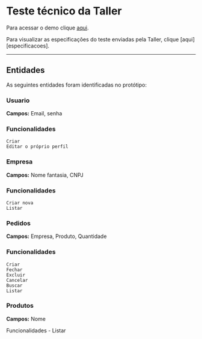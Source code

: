 # Teste técnico da Taller

Para acessar o demo clique [aqui](http://inclusivedigital.com.br/taller/usuario/login).

Para visualizar as especificações do teste enviadas pela Taller, clique [aqui] [especificacoes].

***

## Entidades

As seguintes entidades foram identificadas no protótipo:

### Usuario

**Campos:** Email, senha

### Funcionalidades

    Criar
    Editar o próprio perfil

### Empresa

**Campos:** Nome fantasia, CNPJ

### Funcionalidades

    Criar nova
    Listar

### Pedidos

**Campos:** Empresa, Produto, Quantidade

### Funcionalidades

    Criar
    Fechar
    Excluir
    Cancelar
    Buscar
    Listar

### Produtos

**Campos:** Nome

Funcionalidades - Listar
